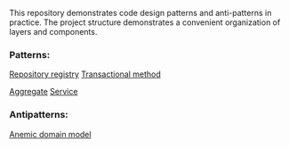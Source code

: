 This repository demonstrates code design patterns and anti-patterns in practice. 
The project structure demonstrates a convenient organization of layers and components.

### Patterns:
[Repository registry](https://github.com/vadiminshakov/dddgo/blob/main/repository/reporegistry.go#L30)
[Transactional method](https://github.com/vadiminshakov/dddgo/blob/main/repository/reporegistry.go#L55)

[Aggregate](https://github.com/vadiminshakov/dddgo/blob/main/core/domain/aggregates/basket.go)
[Service](https://github.com/vadiminshakov/dddgo/blob/main/core/services/basketsvc.go)

### Antipatterns:
[Anemic domain model](https://github.com/vadiminshakov/dddgo/blob/main/core/services/antipatterns/anemicBasket.go)

